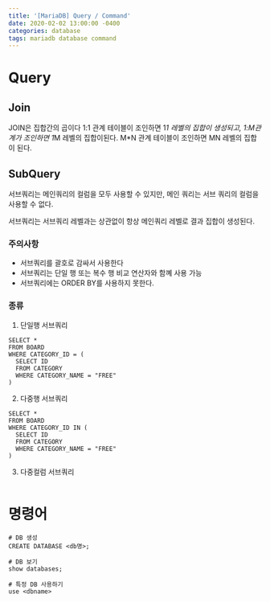 ```yaml
---
title: '[MariaDB] Query / Command'
date: 2020-02-02 13:00:00 -0400
categories: database
tags: mariadb database command
---
```


# Query

## Join

JOIN은 집합간의 곱이다 1:1 관계 테이블이 조인하면 1*1 레벨의 집합이 생성되고, 1:M관계가 조인하면 1*M 레벨의 집합이된다. M\*N 관계 테이블이 조인하면 MN 레벨의 집합이 된다.

## SubQuery

서브쿼리는 메인쿼리의 컬럼을 모두 사용할 수 있지만, 메인 쿼리는 서브 쿼리의 컬럼을 사용할 수 없다.

서브쿼리는 서브쿼리 레벨과는 상관없이 항상 메인쿼리 레벨로 결과 집합이 생성된다.

### 주의사항

- 서브쿼리를 괄호로 감싸서 사용한다
- 서브쿼리는 단일 행 또는 복수 행 비교 연산자와 함꼐 사용 가능
- 서브쿼리에는 ORDER BY를 사용하지 못한다.

### 종류

1. 단일행 서브쿼리

```
SELECT *
FROM BOARD
WHERE CATEGORY_ID = (
  SELECT ID
  FROM CATEGORY
  WHERE CATEGORY_NAME = "FREE"
)
```

2. 다중행 서브쿼리

```
SELECT *
FROM BOARD
WHERE CATEGORY_ID IN (
  SELECT ID
  FROM CATEGORY
  WHERE CATEGORY_NAME = "FREE"
)
```

3. 다중컬럼 서브쿼리

```

```

# 명령어

```
# DB 생성
CREATE DATABASE <db명>;

# DB 보기
show databases;

# 특정 DB 사용하기
use <dbname>
```
